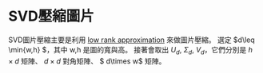 # SVD壓縮圖片

SVD圖片壓縮主要是利用 [low rank approximation](https://en.wikipedia.org/wiki/Low-rank_approximation) 來做圖片壓縮。 選定 $d\leq \min{w,h} $，其中 w,h 是圖的寬與高。 接著會取出 $U_d$, $\Sigma_d$, $V_d$，它們分別是  $h\times d$ 矩陣、 $d\times d$ 對角矩陣、 $ d\times w$ 矩陣。      
